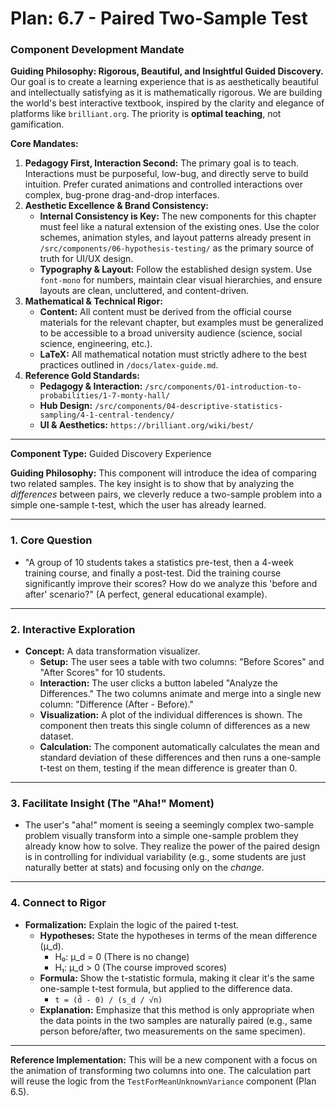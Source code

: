 
# Plan: 6.7 - Paired Two-Sample Test

### **Component Development Mandate**

**Guiding Philosophy: Rigorous, Beautiful, and Insightful Guided Discovery.**
Our goal is to create a learning experience that is as aesthetically beautiful and intellectually satisfying as it is mathematically rigorous. We are building the world's best interactive textbook, inspired by the clarity and elegance of platforms like `brilliant.org`. The priority is **optimal teaching**, not gamification.

**Core Mandates:**
1.  **Pedagogy First, Interaction Second:** The primary goal is to teach. Interactions must be purposeful, low-bug, and directly serve to build intuition. Prefer curated animations and controlled interactions over complex, bug-prone drag-and-drop interfaces.
2.  **Aesthetic Excellence & Brand Consistency:**
    *   **Internal Consistency is Key:** The new components for this chapter must feel like a natural extension of the existing ones. Use the color schemes, animation styles, and layout patterns already present in `/src/components/06-hypothesis-testing/` as the primary source of truth for UI/UX design.
    *   **Typography & Layout:** Follow the established design system. Use `font-mono` for numbers, maintain clear visual hierarchies, and ensure layouts are clean, uncluttered, and content-driven.
3.  **Mathematical & Technical Rigor:**
    *   **Content:** All content must be derived from the official course materials for the relevant chapter, but examples must be generalized to be accessible to a broad university audience (science, social science, engineering, etc.).
    *   **LaTeX:** All mathematical notation must strictly adhere to the best practices outlined in `/docs/latex-guide.md`.
4.  **Reference Gold Standards:**
    *   **Pedagogy & Interaction:** `/src/components/01-introduction-to-probabilities/1-7-monty-hall/`
    *   **Hub Design:** `/src/components/04-descriptive-statistics-sampling/4-1-central-tendency/`
    *   **UI & Aesthetics:** `https://brilliant.org/wiki/best/`

---

**Component Type:** Guided Discovery Experience

**Guiding Philosophy:** This component will introduce the idea of comparing two related samples. The key insight is to show that by analyzing the *differences* between pairs, we cleverly reduce a two-sample problem into a simple one-sample t-test, which the user has already learned.

---

### 1. Core Question

*   "A group of 10 students takes a statistics pre-test, then a 4-week training course, and finally a post-test. Did the training course significantly improve their scores? How do we analyze this 'before and after' scenario?" (A perfect, general educational example).

---

### 2. Interactive Exploration

*   **Concept:** A data transformation visualizer.
    *   **Setup:** The user sees a table with two columns: "Before Scores" and "After Scores" for 10 students.
    *   **Interaction:** The user clicks a button labeled "Analyze the Differences." The two columns animate and merge into a single new column: "Difference (After - Before)."
    *   **Visualization:** A plot of the individual differences is shown. The component then treats this single column of differences as a new dataset.
    *   **Calculation:** The component automatically calculates the mean and standard deviation of these differences and then runs a one-sample t-test on them, testing if the mean difference is greater than 0.

---

### 3. Facilitate Insight (The "Aha!" Moment)

*   The user's "aha!" moment is seeing a seemingly complex two-sample problem visually transform into a simple one-sample problem they already know how to solve. They realize the power of the paired design is in controlling for individual variability (e.g., some students are just naturally better at stats) and focusing only on the *change*.

---

### 4. Connect to Rigor

*   **Formalization:** Explain the logic of the paired t-test.
    *   **Hypotheses:** State the hypotheses in terms of the mean difference (μ_d).
        *   H₀: μ_d = 0 (There is no change)
        *   H₁: μ_d > 0 (The course improved scores)
    *   **Formula:** Show the t-statistic formula, making it clear it's the same one-sample t-test formula, but applied to the difference data.
        *   `t = (d̄ - 0) / (s_d / √n)`
    *   **Explanation:** Emphasize that this method is only appropriate when the data points in the two samples are naturally paired (e.g., same person before/after, two measurements on the same specimen).

---

**Reference Implementation:** This will be a new component with a focus on the animation of transforming two columns into one. The calculation part will reuse the logic from the `TestForMeanUnknownVariance` component (Plan 6.5).
